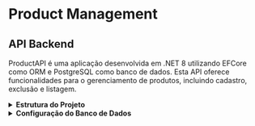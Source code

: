 # Product Management

## API Backend

ProductAPI é uma aplicação desenvolvida em .NET 8 utilizando EFCore como ORM e PostgreSQL como banco de dados. Esta API oferece funcionalidades para o gerenciamento de produtos, incluindo cadastro, exclusão e listagem.

<details>
<summary><strong>Estrutura do Projeto</strong></summary>

### ProductAPI

Este projeto contém as controllers e as configurações da API.

#### Controllers

- **ProductController**: Responsável por gerenciar as requisições HTTP relacionadas aos produtos. As principais ações incluem:
  - **GetAll**: Retorna todos os produtos cadastrados.
  - **Add**: Adiciona um novo produto.
  - **Delete**: Exclui um produto existente.
- As controllers interagem com os serviços para realizar operações de negócio e manipular os dados dos produtos.

#### Configuração da Porta da API

- A porta da API pode ser alterada no arquivo `launchSettings.json`. Atualmente, a API está configurada para rodar na porta 5000.

### ProductAPI.Data

Este projeto contém toda a lógica relacionada ao banco de dados e ao acesso aos dados.

#### Camada de Repository e Interface

- **Repository**: Implementa a lógica de acesso aos dados, encapsulando a interação com o banco de dados. Responsável por operações CRUD (Create, Read, Update, Delete) para as entidades da aplicação.
- **Interface**: Define os contratos para os repositórios, permitindo a implementação de diferentes estratégias de acesso a dados e facilitando a substituição por mocks ou stubs durante os testes.

#### Contexto

- **Context**: Gerencia a conexão com o banco de dados e a interação com as entidades. Configura as tabelas e as relações entre elas. Gerencia o ciclo de vida das entidades e fornece uma interface para consultas e manipulação dos dados.

#### Migrations

- Utilizadas para criar e atualizar o esquema do banco de dados. Permitem versionar as alterações no esquema do banco e aplicar essas alterações de maneira incremental. Responsáveis por carregar dados iniciais no banco de dados, se necessário.

### ProductAPI.Model

Este projeto contém as entidades do banco de dados.

#### Entidade Product

- **Product**: Representa um produto com propriedades como Id, Code, Description, Price, Amount, CreateDate e UpdateDate.

#### DTO

- **ProductDTO**: Data Transfer Object utilizado para transferir dados do produto entre a API e a camada de serviço.

### ProductAPI.Service

Este projeto contém os serviços e interfaces responsáveis pela lógica de negócio da API.

#### Serviço ProductService

- **ProductService**: Implementa a lógica de negócio relacionada aos produtos. As principais funcionalidades incluem:
  - **GetAll**: Retorna todos os produtos.
  - **Add**: Adiciona um novo produto, validando os dados recebidos e gerando um novo código para o produto.
  - **Delete**: Exclui um produto existente, verificando se o produto existe antes de tentar deletá-lo.
</details>

<details>
<summary><strong>Configuração do Banco de Dados</strong></summary>

1. **Instalação do PostgreSQL**:
   - Certifique-se de que o PostgreSQL está instalado e em execução no seu ambiente.

2. **Configuração da Conexão**:
   - O arquivo de configuração (`appsettings.json`) inclui as credenciais e informações necessárias para conectar-se ao banco de dados PostgreSQL.

3. **Aplicar Migrations**:
   - Execute o comando para aplicar as migrations e criar o banco de dados:
     ```
     dotnet tool install --global dotnet-ef
     dotnet ef database update --project ProductAPI.Data --startup-project ProductAPI
     ```
   - Para executar o projeto no Visual Studio, utilize o atalho `CTRL + '` para abrir o terminal integrado e execute os comandos de instalação das ferramentas e atualização do banco de dados conforme descrito na seção anterior.
</details>
